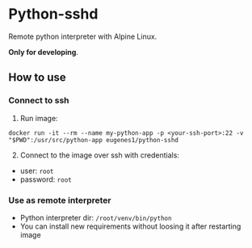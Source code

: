 # Python-sshd

Remote python interpreter with Alpine Linux.

**Only for developing**.

## How to use
### Connect to ssh
1. Run image:
```
docker run -it --rm --name my-python-app -p <your-ssh-port>:22 -v "$PWD":/usr/src/python-app eugenes1/python-sshd
```
2. Connect to the image over ssh with credentials:
* user: `root`
* password: `root`
### Use as remote interpreter
- Python interpreter dir: `/root/venv/bin/python`
- You can install new requirements without loosing it after restarting image